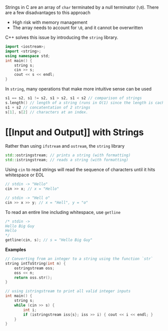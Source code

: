 Strings in C are an array of `char` terminated by a null terminator (`\0`). There are a few disadvantages to this approach

- High risk with memory management
- The array needs to account for `\0`, and it cannot be overwritten

C++ solves this issue by introducing the `string` library.

```C++
import <iostream>;
import <string>;
using namespace std;
int main() {
	string s;
	cin >> s;
	cout << s << endl;
}
```

In `string`, many operations that make more intuitive sense can be used

```C++
s1 == s2, s1 != s2, s1 > s2, s1 < s2 // comparison of strings
s.length() // length of a string (runs in O(1) since the length is cached)
s1 + s2 // concatentation of 2 strings
s[1], s[2] // characters at an index.
```

# [[Input and Output]] with Strings

Rather than using `ifstream` and `ostream`, the `string` library

```C++
std::ostringstream; // prints a string (with formatting)
std::istringstream; // reads a string (with formatting)
```

Using `cin` to read strings will read the sequence of characters until it hits whitespace or EOL

```C++
// stdin -> "Hello"
cin >> x; // x = "Hello"

// stdin -> "Hell o"
cin >> x >> y; // x = "Hell", y = "o"
```

To read an entire line including whitespace, use `getline`

```C++
/* stdin ->
Hello Big Guy
Hello
*/
getline(cin, s); // s = "Hello Big Guy"
```

**Examples**
```C++
// Converting from an integer to a string using the function `str`
string intToString(int n) {
	ostringstream oss;
	oss << n;
	return oss.str();
}

// using istringstream to print all valid integer inputs
int main() {
	string s;
	while (cin >> s) {
		int i;
		if (istringstream iss{s}; iss >> i) { cout << i << endl; }
	}
}
```